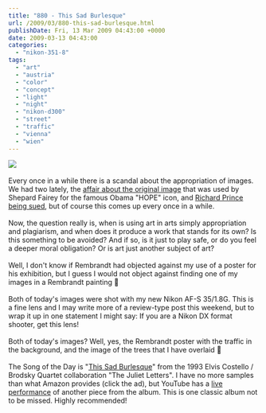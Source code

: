 ```yaml
---
title: "880 - This Sad Burlesque"
url: /2009/03/880-this-sad-burlesque.html
publishDate: Fri, 13 Mar 2009 04:43:00 +0000
date: 2009-03-13 04:43:00
categories: 
  - "nikon-351-8"
tags: 
  - "art"
  - "austria"
  - "color"
  - "concept"
  - "light"
  - "night"
  - "nikon-d300"
  - "street"
  - "traffic"
  - "vienna"
  - "wien"
---
```

<a href="https://d25zfm9zpd7gm5.cloudfront.net/1200x1200/2009/20090311_211239_ps.jpg" target="_blank"><img src="https://d25zfm9zpd7gm5.cloudfront.net/0600x0600/2009/20090311_211239_ps.jpg"/></a><br/><br/>Every once in a while there is a scandal about the appropriation of images. We had two lately, the <a href="http://theonlinephotographer.typepad.com/the_online_photographer/2009/02/faireyand-garciavs-the-ap.html" target="_blank">affair about the original image</a> that was used by Shepard Fairey for the famous Obama "HOPE" icon, and <a href="http://greg.org/archive/2009/01/08/richard_prince_sued_for--what_else--appropriating_photographs.html" target="_blank">Richard Prince being sued</a>, but of course this comes up every once in a while. <br/><br/>Now, the question really is, when is using art in arts simply appropriation and plagiarism, and when does it produce a work that stands for its own? Is this something to be avoided? And if so, is it just to play safe, or do you feel a deeper moral obligation? Or is art just another subject of art?<br/><br/>Well, I don't know if Rembrandt had objected against my use of a poster for his exhibition, but I guess I would not object against finding one of my images in a Rembrandt painting 🙂<br/><br/> Both of today's images were shot with my new Nikon AF-S 35/1.8G. This is a fine lens and I may write more of a review-type post this weekend, but to wrap it up in one statement I might say: If you are a Nikon DX format shooter, get this lens!<br/><br/>Both of today's images? Well, yes, the Rembrandt poster with the traffic in the background, and the image of the trees that I have overlaid 🙂<br/><br/>The Song of the Day is "<a href="http://www.lyricsmode.com/lyrics/e/elvis_costello/this_sad_burlesque.html" target="_blank">This Sad Burlesque</a>" from the 1993 Elvis Costello / Brodsky Quartet collaboration "The Juliet Letters". I have no more samples than what Amazon provides (click the ad), but YouTube has a <a href="http://www.youtube.com/watch?v=8oWXuJ2Kfdo" target="_blank">live performance</a> of another piece from the album. This is one classic album not to be missed. Highly recommended!

